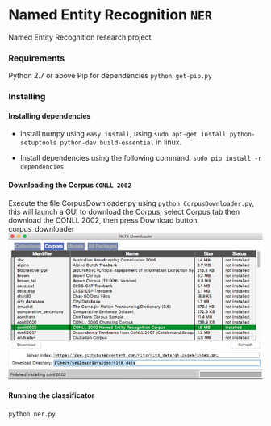 # Named Entity Recognition `NER`
Named Entity Recognition research project

### Requirements
Python 2.7 or above
Pip for dependencies `python get-pip.py`

### Installing

#### Installing dependencies
* install numpy using `easy install`, using `sudo apt-get install python-setuptools python-dev build-essential` in linux.

* Install dependencies using the following command:
`sudo pip install -r dependencies`

#### Downloading the Corpus `CONLL 2002`

Execute the file CorpusDownloader.py using `python CorpusDownloader.py`, this will launch a GUI to download the Corpus, select Corpus tab then download the CONLL 2002, then press Download button.
corpus_downloader
![alt text](/images/corpus_downloader.png "Corpus downloader")

#### Running the classificator
`python ner.py`
